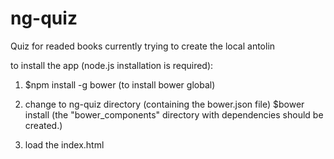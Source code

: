 # ng-quiz
Quiz for readed books 
currently trying to create the local antolin 

to install the app (node.js installation is required):
 
 1. $npm install -g bower (to install bower global)
 2. change to ng-quiz directory (containing the bower.json file)
    $bower install
	(the "bower_components" directory with dependencies should be created.)
	
 3.  load the index.html